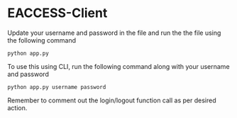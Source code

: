 # EACCESS-Client
Update your username and password in the file and run the the file using the following command

`python app.py`

To use this using CLI, run the following command along with your username and password

`python app.py username password`

Remember to comment out the login/logout function call as per desired action.
